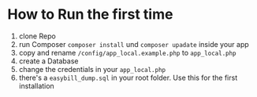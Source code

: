 # How to Run the first time
1. clone Repo
2. run Composer `composer install` und `composer upadate` inside your app
3. copy and rename `/config/app_local.example.php` to  `app_local.php`
4. create a Database
5. change the credentials in your `app_local.php`
6. there's a `easybill_dump.sql` in your root folder. Use this for the first installation
